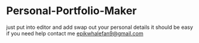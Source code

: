 # Personal-Portfolio-Maker
just put into editor and add swap out your personal details
it should be easy if you need help contact me epikwhalefan9@gmail.com
